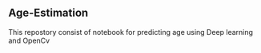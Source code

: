 ## Age-Estimation
This repostory consist of notebook for predicting age using Deep learning and OpenCv
